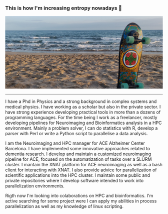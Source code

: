 <!--
### Hi there 👋


**asqwerty666/asqwerty666** is a ✨ _special_ ✨ repository because its `README.md` (this file) appears on your GitHub profile.

Here are some ideas to get you started:

- 🔭 I’m currently working on ...
- 🌱 I’m currently learning ...
- 👯 I’m looking to collaborate on ...
- 🤔 I’m looking for help with ...
- 💬 Ask me about ...
- 📫 How to reach me: ...
- 😄 Pronouns: ...
- ⚡ Fun fact: ...
-->

### This is how I'm increasing entropy nowadays 🤪

![](surfskate02.jpg)

---

I have a Phd in Physics and a strong background in complex systems and medical physics. I have working as a scholar but also in the private sector. I have strong experience developing practical tools in more than a dozens of programming languages. For the time being I work as a freelancer, mostly developing pipelines for Neuroimaging and Bioinformatics analysis in a HPC environment. Mainly a problem solver, I can do statistics with R, develop a parser with Perl or write a Python script to parallelise a data analysis.

I am the Neuroimaging and HPC manager for ACE Alzheimer Center Barcelona. I have implemented some innovative approaches related to dementia research. I develop and maintain a customized neuroimaging pipeline for ACE, focused on the automatization of tasks over a SLURM cluster. I mantain the XNAT platform for ACE neuroimaging as well as a bash client for interacting with XNAT. I also provide advice for parallelization of scientific applications into the HPC cluster. I maintain some public and private repositories where I develop software intended to work into parallelization environments.

Rigth now I'm looking into colaborations on HPC and bioinformatics. I'm active searching for some project were I can apply my abilities in process parallelization as well as my knowledge of linux scripting.    


